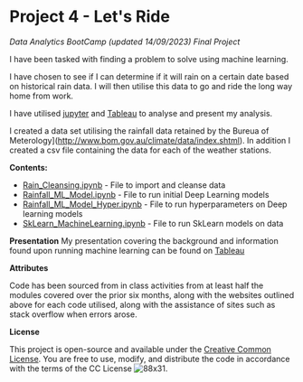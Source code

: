 # Project 4 - Let's Ride
_Data Analytics BootCamp (updated 14/09/2023) Final Project_

I have been tasked with finding a problem to solve using machine learning.

I have chosen to see if I can determine if it will rain on a certain date based on historical rain data. I will then utilise this data to go and ride the long way home from work.

I have utilised [jupyter](https://jupyter.org/) and [Tableau](https://www.tableau.com/) to analyse and present my analysis.

I created a data set utilising the rainfall data retained by the Bureua of Meterology](http://www.bom.gov.au/climate/data/index.shtml). In addition I created a csv file containing the data for each of the weather stations.

**Contents:**
- [Rain_Cleansing.ipynb](Rain_Cleansing.ipynb) - File to import and cleanse data
- [Rainfall_ML_Model.ipynb](Rainfall_ML_Model.ipynb) - File to run initial Deep Learning models
- [Rainfall_ML_Model_Hyper.ipynb](Rainfall_ML_Model_Hyper.ipynb) - File to run hyperparameters on Deep learning models
- [SkLearn_MachineLearning.ipynb](SkLearn_MachineLearning.ipynb) - File to run SkLearn models on data

**Presentation**
My presentation covering the background and information found upon running machine learning can be found on [Tableau](https://public.tableau.com/shared/PB2KTJ4MN?:display_count=n&:origin=viz_share_link)

**Attributes**

Code has been sourced from in class activities from at least half the modules covered over the prior six months, along with the websites outlined above for each code utilised, along with the assistance of sites such as stack overflow when errors arose.  

**License**

This project is open-source and available under the [Creative Common License](https://creativecommons.org/licenses/by/4.0/). You are free to use, modify, and distribute the code in accordance with the terms of the CC License ![88x31](https://github.com/Evkn00/g1p3/assets/127099343/014e8657-cc39-4673-954d-883e08bb2cc7).
